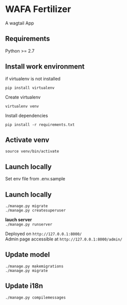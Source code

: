 # WAFA Fertilizer
A wagtail App

## Requirements

Python >= 2.7

## Install work environment

if virtualenv is not installed <br>

`pip install virtualenv`

Create virtualenv <br>

`virtualenv venv`

Install dependencies <br>

`pip install -r requirements.txt`

## Activate venv

`source venv/bin/activate`

## Launch locally
Set env file from .env.sample

## Launch locally

`./manage.py migrate` <br>
`./manage.py createsuperuser` <br>

**lauch server** <br>
`./manage.py runserver` <br>

Deployed on `http://127.0.0.1:8000/` <br>
Admin page accessible at `http://127.0.0.1:8000/admin/`

## Update model

`./manage.py makemigrations` <br>
`./manage.py migrate`

## Update i18n
`./manage.py compilemessages`

